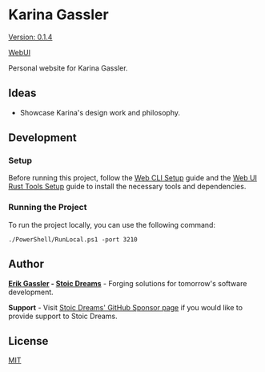 # Karina Gassler

[Version: 0.1.4](https://github.com/StoicDreams/KarinaGassler)

[WebUI](https://github.com/StoicDreams/WebUI)

Personal website for Karina Gassler.

## Ideas

- Showcase Karina's design work and philosophy.

## Development

### Setup

Before running this project, follow the [Web CLI Setup](https://webui.stoicdreams.com/tools/cli) guide and the [Web UI Rust Tools Setup](https://webui.stoicdreams.com/tools/rust) guide to install the necessary tools and dependencies.

### Running the Project

To run the project locally, you can use the following command:

```terminal:Run the project from the root directory
./PowerShell/RunLocal.ps1 -port 3210
```

## Author

**[Erik Gassler](https://www.erikgassler.com) - [Stoic Dreams](https://www.stoicdreams.com)** - Forging solutions for tomorrow's software development.

**Support** - Visit [Stoic Dreams' GitHub Sponsor page](https://github.com/sponsors/StoicDreams) if you would like to provide support to Stoic Dreams.

## License

[MIT](LICENSE)
